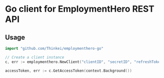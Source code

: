 # Go client for EmploymentHero REST API

## Usage

```go
import "github.com/Thinkei/employmenthero-go"

// Create a client instance
c, err := employmenthero.NewClient("clientID", "secretID", "refreshToken", "apiHost")

accessToken, err := c.GetAccessToken(context.Background())
```
